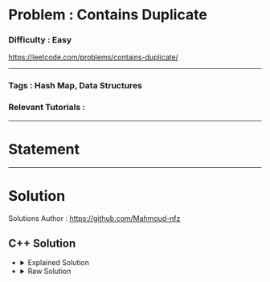 # Problem : Contains Duplicate

### Difficulty : **Easy**

https://leetcode.com/problems/contains-duplicate/

---

### Tags : **Hash Map, Data Structures**

### Relevant Tutorials :



---

# Statement



---

# Solution 

Solutions Author : https://github.com/Mahmoud-nfz

## C++ Solution

<ul>
<li>

<details>
    <summary>Explained Solution</summary>

```cpp
class Solution {
public:
    bool containsDuplicate(vector<int>& nums) {
        // create an unordered set to store the unique elements
        // the use of an unordered set guarantees that the insertion, deletion, and search of elements has an average time complexity of O(1)
        unordered_set<int> s;
        
        // iterate through the array and insert each element into the set
        // if an element is already in the set, then it's a duplicate and we can return true immediately
        for(int x : nums) {
            if(s.find(x) != s.end()) // O(1) on average
                return true;
            s.insert(x); // O(1) on average
        }
        
        // if no duplicates were found, then return false
        return false;
    }
};

```
</details>
</li>

<li>
<details>
    <summary>Raw Solution</summary>

```cpp
class Solution {
public:
    bool containsDuplicate(vector<int>& nums) {
        unordered_set<int> s;
        for(int x : nums) {
            if(s.find(x) != s.end()) 
                return true;
            s.insert(x); 
        }
        return false;
    }
};
```
</details>
</li>
</ul>
